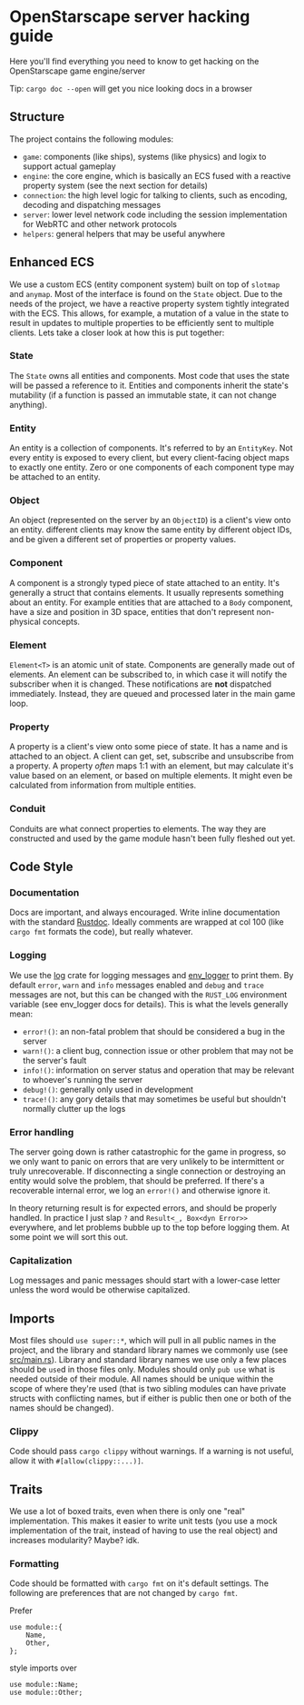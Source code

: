 # OpenStarscape server hacking guide
Here you'll find everything you need to know to get hacking on the OpenStarscape game engine/server

Tip: `cargo doc --open` will get you nice looking docs in a browser

## Structure
The project contains the following modules:
- `game`: components (like ships), systems (like physics) and logix to support actual gameplay
- `engine`: the core engine, which is basically an ECS fused with a reactive property system (see the next section for details)
- `connection`: the high level logic for talking to clients, such as encoding, decoding and dispatching messages
- `server`: lower level network code including the session implementation for WebRTC and other network protocols
- `helpers`: general helpers that may be useful anywhere

## Enhanced ECS
We use a custom ECS (entity component system) built on top of `slotmap` and `anymap`. Most of the interface is found on the `State` object. Due to the needs of the project, we have a reactive property system tightly integrated with the ECS. This allows, for example, a mutation of a value in the state to result in updates to multiple properties to be efficiently sent to multiple clients. Lets take a closer look at how this is put together:

### State
The `State` owns all entities and components. Most code that uses the state will be passed a reference to it. Entities and components inherit the state's mutability (if a function is passed an immutable state, it can not change anything).

### Entity
An entity is a collection of components. It's referred to by an `EntityKey`. Not every entity is exposed to every client, but every client-facing object maps to exactly one entity. Zero or one components of each component type may be attached to an entity.

### Object
An object (represented on the server by an `ObjectID`) is a client's view onto an entity. different clients may know the same entity by different object IDs, and be given a different set of properties or property values.

### Component
A component is a strongly typed piece of state attached to an entity. It's generally a struct that contains elements. It usually represents something about an entity. For example entities that are attached to a `Body` component, have a size and position in 3D space, entities that don't represent non-physical concepts.

### Element
`Element<T>` is an atomic unit of state. Components are generally made out of elements. An element can be subscribed to, in which case it will notify the subscriber when it is changed. These notifications are __not__ dispatched immediately. Instead, they are queued and processed later in the main game loop.

### Property
A property is a client's view onto some piece of state. It has a name and is attached to an object. A client can get, set, subscribe and unsubscribe from a property. A property *often* maps 1:1 with an element, but may calculate it's value based on an element, or based on multiple elements. It might even be calculated from information from multiple entities.

### Conduit
Conduits are what connect properties to elements. The way they are constructed and used by the game module hasn't been fully fleshed out yet.

## Code Style
### Documentation
Docs are important, and always encouraged. Write inline documentation with the standard [Rustdoc](https://blog.guillaume-gomez.fr/articles/2020-03-12+Guide+on+how+to+write+documentation+for+a+Rust+crate). Ideally comments are wrapped at col 100 (like `cargo fmt` formats the code), but really whatever.

### Logging
We use the [log](https://docs.rs/log) crate for logging messages and [env_logger](https://docs.rs/env_logger) to print them. By default `error`, `warn` and `info` messages enabled and `debug` and `trace` messages are not, but this can be changed with the `RUST_LOG` environment variable (see env_logger docs for details). This is what the levels generally mean:
- `error!()`: an non-fatal problem that should be considered a bug in the server
- `warn!()`: a client bug, connection issue or other problem that may not be the server's fault
- `info!()`: information on server status and operation that may be relevant to whoever's running the server
- `debug!()`: generally only used in development
- `trace!()`: any gory details that may sometimes be useful but shouldn't normally clutter up the logs

### Error handling
The server going down is rather catastrophic for the game in progress, so we only want to panic on errors that are very unlikely to be intermittent or truly unrecoverable. If disconnecting a single connection or destroying an entity would solve the problem, that should be preferred. If there's a recoverable internal error, we log an `error!()` and otherwise ignore it.

In theory returning result is for expected errors, and should be properly handled. In practice I just slap `?` and `Result<_, Box<dyn Error>>` everywhere, and let problems bubble up to the top before logging them. At some point we will sort this out.

### Capitalization
Log messages and panic messages should start with a lower-case letter unless the word would be otherwise capitalized.

## Imports
Most files should `use super::*`, which will pull in all public names in the project, and the library and standard library names we commonly use (see [src/main.rs](src/main.rs)). Library and standard library names we use only a few places should be `use`d in those files only. Modules should only `pub use` what is needed outside of their module. All names should be unique within the scope of where they're used (that is two sibling modules can have private structs with conflicting names, but if either is public then one or both of the names should be changed).

### Clippy
Code should pass `cargo clippy` without warnings. If a warning is not useful, allow it with `#[allow(clippy::...)]`.

## Traits
We use a lot of boxed traits, even when there is only one "real" implementation. This makes it easier to write unit tests (you use a mock implementation of the trait, instead of having to use the real object) and increases modularity? Maybe? idk.

### Formatting
Code should be formatted with `cargo fmt` on it's default settings. The following are preferences that are not changed by `cargo fmt`.

Prefer
```
use module::{
	Name,
	Other,
};
```
style imports over
```
use module::Name;
use module::Other;
```
